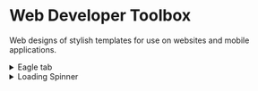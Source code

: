# Web Developer Toolbox
Web designs of stylish templates for use on websites and mobile applications.

<details>
<summary> Eagle tab</summary>
  <p align="center">
  <img width="900" src="https://github.com/BulletSentence/Web-Dev-Style/blob/main/Eagle_Tab/Eagle_tab.PNG">
</p>
  <p align="center">
   <a href="https://github.com/BulletSentence/Web-Dev-Style/tree/main/Eagle_Tab">Code Here! </a>
</p>
</details>

<details>
<summary> Loading Spinner </summary>
  <p align="center">
  <img width="300" src="https://github.com/BulletSentence/Web-Dev-Style/blob/main/Loading_Spinner/Spinner.gif">
</p>
  <p align="center">
   <a href="https://github.com/BulletSentence/Web-Dev-Style/tree/main/Loading_Spinner">Code Here! </a>
</p>
</details>

